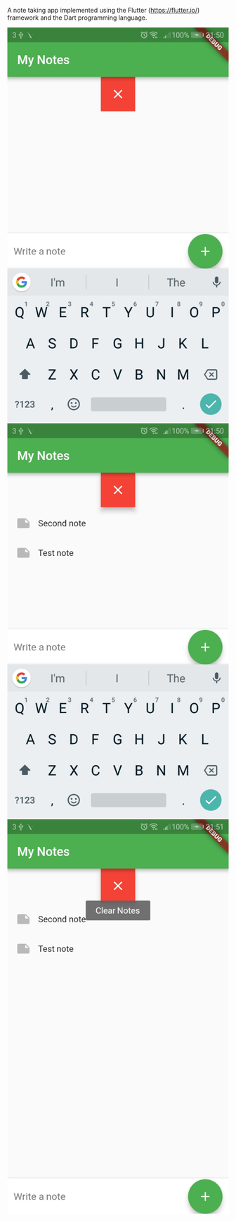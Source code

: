 A note taking app implemented using the Flutter (https://flutter.io/) framework and the Dart programming language.

<p align="center">
  <img src="assets/new_note.jpg" />
  <img src="assets/notes.jpg" />
  <img src="assets/clear.jpg" />
</p>